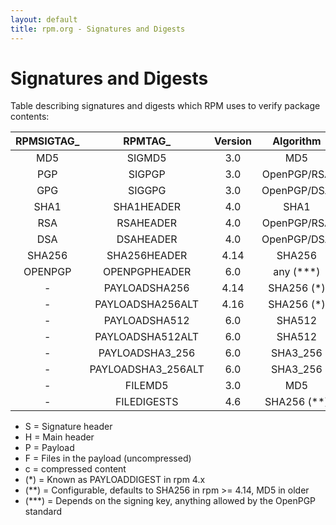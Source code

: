 ```yaml
---
layout: default
title: rpm.org - Signatures and Digests
---
```

# Signatures and Digests

Table describing signatures and digests which RPM uses to verify package
contents:

|   RPMSIGTAG_   |      RPMTAG_      | Version | Algorithm      | Location |  Range  |
|     :---:      |    :-------:      |  :---:  |  :-----:       |   :--:   | :-----: |
|       MD5      |     SIGMD5        |   3.0   | MD5            |    S     |   HP    |
|       PGP      |     SIGPGP        |   3.0   | OpenPGP/RSA    |    S     |   HP    |      
|       GPG      |     SIGGPG        |   3.0   | OpenPGP/DSA    |    S     |   HP    |
|       SHA1     |   SHA1HEADER      |   4.0   | SHA1           |    S     |   H     |
|       RSA      |    RSAHEADER      |   4.0   | OpenPGP/RSA    |    S     |   H     |
|       DSA      |    DSAHEADER      |   4.0   | OpenPGP/DSA    |    S     |   H     |
|      SHA256    |  SHA256HEADER     |  4.14   | SHA256         |    S     |   H     |
|      OPENPGP   |  OPENPGPHEADER    |   6.0   | any (***)      |    S     |   H     |
|        -       |  PAYLOADSHA256    |  4.14   | SHA256 (*)     |    H     |   Pc    |
|        -       |  PAYLOADSHA256ALT |  4.16   | SHA256 (*)     |    H     |   P     |
|        -       |  PAYLOADSHA512    |  6.0    | SHA512      |    H     |   Pc    |
|        -       |  PAYLOADSHA512ALT |  6.0    | SHA512      |    H     |   P     |
|        -       |  PAYLOADSHA3_256    |  6.0   | SHA3_256      |    H     |   Pc    |
|        -       |  PAYLOADSHA3_256ALT |  6.0   | SHA3_256      |    H     |   P     |
|        -       |     FILEMD5       |   3.0   | MD5            |    H     |   F     |
|        -       |   FILEDIGESTS     |   4.6   | SHA256 (**)    |    H     |   F     |

* S = Signature header
* H = Main header
* P = Payload
* F = Files in the payload (uncompressed)
* c = compressed content
* (*) = Known as PAYLOADDIGEST in rpm 4.x
* (**) = Configurable, defaults to SHA256 in rpm >= 4.14, MD5 in older
* (***) = Depends on the signing key, anything allowed by the OpenPGP standard
